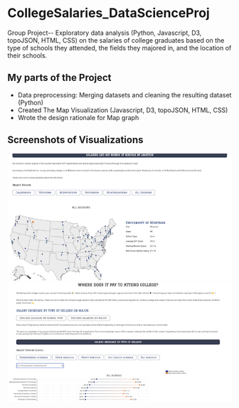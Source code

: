 # CollegeSalaries_DataScienceProj
Group Project-- Exploratory data analysis (Python, Javascript, D3, topoJSON, HTML, CSS) on the salaries of college graduates based on the type of schools they attended, the fields they majored in, and the location of their schools. 

## My parts of the Project 
- Data preprocessing: Merging datasets and cleaning the resulting dataset (Python)
- Created The Map Visualization (Javascript, D3, topoJSON, HTML, CSS)
- Wrote the design rationale for Map graph

## Screenshots of Visualizations
![alt text](https://github.com/lls96/CollegeSalaries_DataScienceProj/blob/main/Map%20Visualization.png?)
![alt text](https://github.com/lls96/CollegeSalaries_DataScienceProj/blob/main/PlottedBar%20Visualization.png?)






